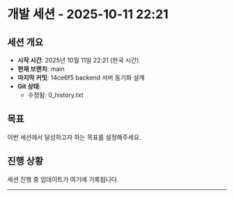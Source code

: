 # 개발 세션 - 2025-10-11 22:21

## 세션 개요
- **시작 시간**: 2025년 10월 11일 22:21 (한국 시간)
- **현재 브랜치**: main
- **마지막 커밋**: 14ce6f5 backend 서버 동기화 설계
- **Git 상태**:
  - 수정됨: 0_history.txt

## 목표
이번 세션에서 달성하고자 하는 목표를 설정해주세요.

## 진행 상황
세션 진행 중 업데이트가 여기에 기록됩니다.

---
